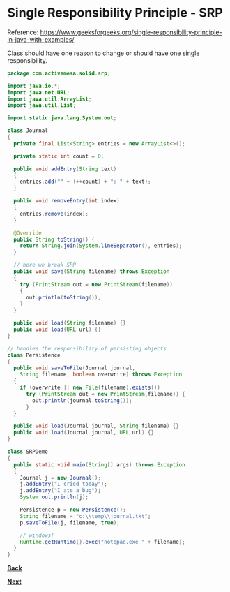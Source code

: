 # Single Responsibility Principle - SRP

Reference: https://www.geeksforgeeks.org/single-responsibility-principle-in-java-with-examples/

Class should have one reason to change or should have one single responsibility.

```java
package com.activemesa.solid.srp;

import java.io.*;
import java.net.URL;
import java.util.ArrayList;
import java.util.List;

import static java.lang.System.out;

class Journal
{
  private final List<String> entries = new ArrayList<>();

  private static int count = 0;

  public void addEntry(String text)
  {
    entries.add("" + (++count) + ": " + text);
  }

  public void removeEntry(int index)
  {
    entries.remove(index);
  }

  @Override
  public String toString() {
    return String.join(System.lineSeparator(), entries);
  }

  // here we break SRP
  public void save(String filename) throws Exception
  {
    try (PrintStream out = new PrintStream(filename))
    {
      out.println(toString());
    }
  }

  public void load(String filename) {}
  public void load(URL url) {}
}

// handles the responsibility of persisting objects
class Persistence
{
  public void saveToFile(Journal journal,
    String filename, boolean overwrite) throws Exception
  {
    if (overwrite || new File(filename).exists())
      try (PrintStream out = new PrintStream(filename)) {
        out.println(journal.toString());
      }
  }

  public void load(Journal journal, String filename) {}
  public void load(Journal journal, URL url) {}
}

class SRPDemo
{
  public static void main(String[] args) throws Exception
  {
    Journal j = new Journal();
    j.addEntry("I cried today");
    j.addEntry("I ate a bug");
    System.out.println(j);

    Persistence p = new Persistence();
    String filename = "c:\\temp\\journal.txt";
    p.saveToFile(j, filename, true);

    // windows!
    Runtime.getRuntime().exec("notepad.exe " + filename);
  }
}
```

[**Back**](../../README.md)

[**Next**](../design-principles/OCP.md)
